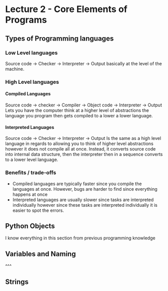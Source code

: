 # Lecture 2 - Core Elements of Programs

## Types of Programming languages

### Low Level languages
Source code -> Checker -> Interpreter -> Output
basically at the level of the machine.

### High Level languages

#### Compiled Languages
Source code -> checker -> Compiler -> Object code -> Interpreter -> Output
Lets you have the computer think at a higher level of abstractions
the language you program then gets compiled to a lower a lower language.

#### Interpreted Languages
Source code -> Checker -> Interpreter -> Output
Is the same as a high level language in regards to allowing you to think of
higher level abstractions however it does not compile all at once. Instead, it converts source code into internal data structure, then the interpreter then in a sequence converts to a lower level language.

### Benefits / trade-offs
* Compiled languages are typically faster since you compile the languages at once. However, bugs are harder to find since everything happens at once
* Interpreted languages are usually slower since tasks are interpreted individually however since these tasks are interpreted individually it is easier to spot the errors.

## Python Objects
I know everything in this section from previous programming knowledge

## Variables and Naming
^^^

## Strings
